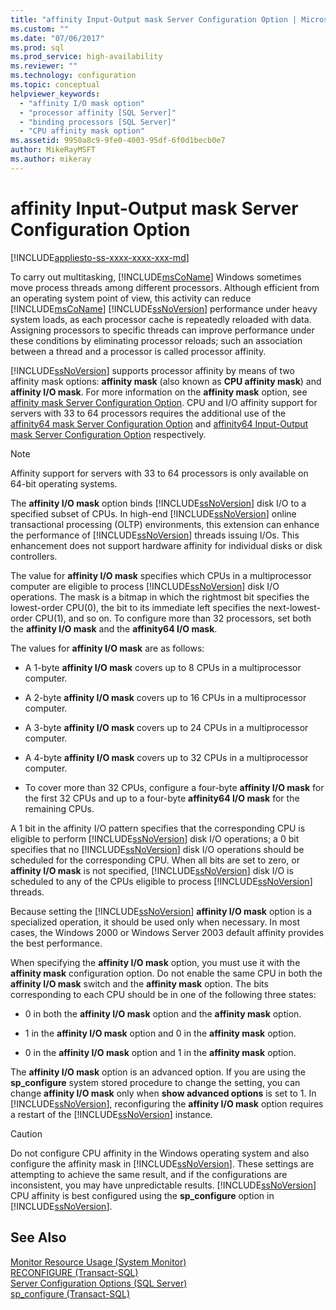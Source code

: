 ```yaml
---
title: "affinity Input-Output mask Server Configuration Option | Microsoft Docs"
ms.custom: ""
ms.date: "07/06/2017"
ms.prod: sql
ms.prod_service: high-availability
ms.reviewer: ""
ms.technology: configuration
ms.topic: conceptual
helpviewer_keywords: 
  - "affinity I/O mask option"
  - "processor affinity [SQL Server]"
  - "binding processors [SQL Server]"
  - "CPU affinity mask option"
ms.assetid: 9950a8c9-9fe0-4003-95df-6f0d1becb0e7
author: MikeRayMSFT
ms.author: mikeray
---
```

# affinity Input-Output mask Server Configuration Option
[!INCLUDE[appliesto-ss-xxxx-xxxx-xxx-md](../../includes/appliesto-ss-xxxx-xxxx-xxx-md.md)]

  To carry out multitasking, [!INCLUDE[msCoName](../../includes/msconame-md.md)] Windows sometimes move process threads among different processors. Although efficient from an operating system point of view, this activity can reduce [!INCLUDE[msCoName](../../includes/msconame-md.md)] [!INCLUDE[ssNoVersion](../../includes/ssnoversion-md.md)] performance under heavy system loads, as each processor cache is repeatedly reloaded with data. Assigning processors to specific threads can improve performance under these conditions by eliminating processor reloads; such an association between a thread and a processor is called processor affinity.  
  
 [!INCLUDE[ssNoVersion](../../includes/ssnoversion-md.md)] supports processor affinity by means of two affinity mask options: **affinity mask** (also known as **CPU affinity mask**) and **affinity I/O mask**. For more information on the **affinity mask** option, see [affinity mask Server Configuration Option](../../database-engine/configure-windows/affinity-mask-server-configuration-option.md). CPU and I/O affinity support for servers with 33 to 64 processors requires the additional use of the [affinity64 mask Server Configuration Option](../../database-engine/configure-windows/affinity64-mask-server-configuration-option.md) and [affinity64 Input-Output mask Server Configuration Option](../../database-engine/configure-windows/affinity64-input-output-mask-server-configuration-option.md) respectively.  
  
> [!NOTE]  
>  Affinity support for servers with 33 to 64 processors is only available on 64-bit operating systems.  
  
 The **affinity I/O mask** option binds [!INCLUDE[ssNoVersion](../../includes/ssnoversion-md.md)] disk I/O to a specified subset of CPUs. In high-end [!INCLUDE[ssNoVersion](../../includes/ssnoversion-md.md)] online transactional processing (OLTP) environments, this extension can enhance the performance of [!INCLUDE[ssNoVersion](../../includes/ssnoversion-md.md)] threads issuing I/Os. This enhancement does not support hardware affinity for individual disks or disk controllers.  
  
 The value for **affinity I/O mask** specifies which CPUs in a multiprocessor computer are eligible to process [!INCLUDE[ssNoVersion](../../includes/ssnoversion-md.md)] disk I/O operations. The mask is a bitmap in which the rightmost bit specifies the lowest-order CPU(0), the bit to its immediate left specifies the next-lowest-order CPU(1), and so on. To configure more than 32 processors, set both the **affinity I/O mask** and the **affinity64 I/O mask**.  
  
 The values for **affinity I/O mask** are as follows:  
  
-   A 1-byte **affinity I/O mask** covers up to 8 CPUs in a multiprocessor computer.  
  
-   A 2-byte **affinity I/O mask** covers up to 16 CPUs in a multiprocessor computer.  
  
-   A 3-byte **affinity I/O mask** covers up to 24 CPUs in a multiprocessor computer.  
  
-   A 4-byte **affinity I/O mask** covers up to 32 CPUs in a multiprocessor computer.  
  
-   To cover more than 32 CPUs, configure a four-byte **affinity I/O mask** for the first 32 CPUs and up to a four-byte **affinity64 I/O mask** for the remaining CPUs.  
  
 A 1 bit in the affinity I/O pattern specifies that the corresponding CPU is eligible to perform [!INCLUDE[ssNoVersion](../../includes/ssnoversion-md.md)] disk I/O operations; a 0 bit specifies that no [!INCLUDE[ssNoVersion](../../includes/ssnoversion-md.md)] disk I/O operations should be scheduled for the corresponding CPU. When all bits are set to zero, or **affinity I/O mask** is not specified, [!INCLUDE[ssNoVersion](../../includes/ssnoversion-md.md)] disk I/O is scheduled to any of the CPUs eligible to process [!INCLUDE[ssNoVersion](../../includes/ssnoversion-md.md)] threads.  
  
 Because setting the [!INCLUDE[ssNoVersion](../../includes/ssnoversion-md.md)] **affinity I/O mask** option is a specialized operation, it should be used only when necessary. In most cases, the Windows 2000 or Windows Server 2003 default affinity provides the best performance.  
  
 When specifying the **affinity I/O mask** option, you must use it with the **affinity mask** configuration option. Do not enable the same CPU in both the **affinity I/O mask** switch and the **affinity mask** option. The bits corresponding to each CPU should be in one of the following three states:  
  
-   0 in both the **affinity I/O mask** option and the **affinity mask** option.  
  
-   1 in the **affinity I/O mask** option and 0 in the **affinity mask** option.  
  
-   0 in the **affinity I/O mask** option and 1 in the **affinity mask** option.  
  
 The **affinity I/O mask** option is an advanced option. If you are using the **sp_configure** system stored procedure to change the setting, you can change **affinity I/O mask** only when **show advanced options** is set to 1. In [!INCLUDE[ssNoVersion](../../includes/ssnoversion-md.md)], reconfiguring the **affinity I/O mask** option requires a restart of the [!INCLUDE[ssNoVersion](../../includes/ssnoversion-md.md)] instance.  
  
> [!CAUTION]  
>  Do not configure CPU affinity in the Windows operating system and also configure the affinity mask in [!INCLUDE[ssNoVersion](../../includes/ssnoversion-md.md)]. These settings are attempting to achieve the same result, and if the configurations are inconsistent, you may have unpredictable results. [!INCLUDE[ssNoVersion](../../includes/ssnoversion-md.md)] CPU affinity is best configured using the **sp_configure** option in [!INCLUDE[ssNoVersion](../../includes/ssnoversion-md.md)].  
  
## See Also  
 [Monitor Resource Usage &#40;System Monitor&#41;](../../relational-databases/performance-monitor/monitor-resource-usage-system-monitor.md)   
 [RECONFIGURE &#40;Transact-SQL&#41;](../../t-sql/language-elements/reconfigure-transact-sql.md)   
 [Server Configuration Options &#40;SQL Server&#41;](../../database-engine/configure-windows/server-configuration-options-sql-server.md)   
 [sp_configure &#40;Transact-SQL&#41;](../../relational-databases/system-stored-procedures/sp-configure-transact-sql.md)  
  
  
